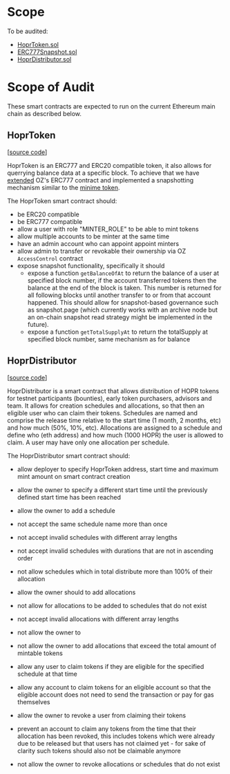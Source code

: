 # Scope

To be audited:

- [HoprToken.sol](./contracts/HoprToken.sol)
- [ERC777Snapshot.sol](./contracts/ERC777/ERC777Snapshot.sol)
- [HoprDistributor.sol](./contracts/HoprDistributor.sol)

# Scope of Audit
These smart contracts are expected to run on the current Ethereum main chain as described below.

## HoprToken

[[source code](./contracts/HoprToken.sol)]

HoprToken is an ERC777 and ERC20 compatible token, it also allows for querrying balance data at a specific block. To achieve that we have [extended](./contracts/ERC777/ERC777Snapshot.sol) OZ's ERC777 contract and implemented a snapshotting mechanism similar to the [minime token](https://github.com/Giveth/minime/blob/ea04d950eea153a04c51fa510b068b9dded390cb/contracts/MiniMeToken.sol).

The HoprToken smart contract should:
- be ERC20 compatible
- be ERC777 compatible
- allow a user with role "MINTER_ROLE" to be able to mint tokens
- allow multiple accounts to be minter at the same time
- have an admin account who can appoint appoint minters
- allow admin to transfer or revokable their ownership via OZ `AccessControl` contract
- expose snapshot functionality, specifically it should
  - expose a function `getBalanceOfAt` to return the balance of a user at specified block number, if the account transferred tokens then the balance at the end of the block is taken. This number is returned for all following blocks until another transfer to or from that account happened. This should allow for snapshot-based governance such as snapshot.page (which currently works with an archive node but an on-chain snapshot read strategy might be implemented in the future).
  - expose a function `getTotalSupplyAt` to return the totalSupply at specified block number, same mechanism as for balance

## HoprDistributor

[[source code](./contracts/HoprDistributor.sol)]

HoprDistributor is a smart contract that allows distribution of HOPR tokens for testnet participants (bounties), early token purchasers, advisors and team. It allows for creation schedules and allocations, so that then an eligible user who can claim their tokens. Schedules are named and comprise the release time relative to the start time (1 month, 2 months, etc) and how much (50%, 10%, etc). Allocations are assigned to a schedule and define who (eth address) and how much (1000 HOPR) the user is allowed to claim. A user may have only one allocation per schedule.

The HoprDistributor smart contract should:

- allow deployer to specify HoprToken address, start time and maximum mint amount on smart contract creation
- allow the owner to specify a different start time until the previously defined start time has been reached

- allow the owner to add a schedule
- not accept the same schedule name more than once
- not accept invalid schedules with different array lengths
- not accept invalid schedules with durations that are not in ascending order
- not allow schedules which in total distribute more than 100% of their allocation

- allow the owner should to add allocations
- not allow for allocations to be added to schedules that do not exist
- not accept invalid allocations with different array lengths
- not allow the owner to 
- not allow the owner to add allocations that exceed the total amount of mintable tokens
- allow any user to claim tokens if they are eligible for the specified schedule at that time
- allow any account to claim tokens for an eligible account so that the eligible account does not need to send the transaction or pay for gas themselves

- allow the owner to revoke a user from claiming their tokens
- prevent an account to claim any tokens from the time that their allocation has been revoked, this includes tokens which were already due to be released but that users has not claimed yet - for sake of clarity such tokens should also not be claimable anymore
- not allow the owner to revoke allocations or schedules that do not exist

